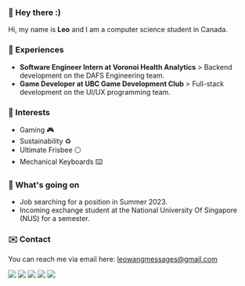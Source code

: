### :lion: Hey there :)

Hi, my name is **Leo** and I am a computer science student in Canada.

### :balloon: Experiences
- **Software Engineer Intern at Voronoi Health Analytics** > Backend development on the DAFS Engineering team.
- **Game Developer at UBC Game Development Club** > Full-stack development on the UI/UX programming team.

### :seedling: Interests
- Gaming :video_game:
- Sustainability :recycle:
- Ultimate Frisbee :white_circle:
- Mechanical Keyboards :keyboard:

### :eyes: What's going on
- Job searching for a position in Summer 2023.
- Incoming exchange student at the National University Of Singapore (NUS) for a semester.

### :envelope: Contact
You can reach me via email here: leowangmessages@gmail.com

[![](https://img.shields.io/badge/-Website-orange?style=flat-square)](https://notleowang.github.io/)
[![](https://img.shields.io/badge/-Linkedin-0072b1?style=flat-square)](https://www.linkedin.com/in/notleowang/)
[![](https://img.shields.io/badge/-Twitter-1C9CEA?style=flat-square)](https://twitter.com/NotLeoWang)
[![](https://img.shields.io/badge/-Twitch-blueviolet?style=flat-square)](https://www.twitch.tv/notleowang/)
[![](https://img.shields.io/badge/-Youtube-c4302b?style=flat-square)](https://www.youtube.com/channel/UCRfvwifW3TthUnQwS53ruWQ)
